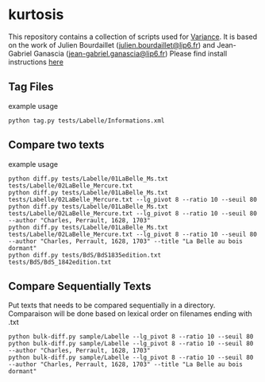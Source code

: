 # kurtosis

This repository contains a collection of scripts used for [Variance](http://variance.ch/). It is based on the work of Julien Bourdaillet (julien.bourdaillet@lip6.fr) and Jean-Gabriel Ganascia (jean-gabriel.ganascia@lip6.fr) Please find install instructions [here](install_instructions.md)

## Tag Files
example usage
```
python tag.py tests/Labelle/Informations.xml 
```

## Compare two texts
example usage
```
python diff.py tests/Labelle/01LaBelle_Ms.txt tests/Labelle/02LaBelle_Mercure.txt
python diff.py tests/Labelle/01LaBelle_Ms.txt tests/Labelle/02LaBelle_Mercure.txt --lg_pivot 8 --ratio 10 --seuil 80 
python diff.py tests/Labelle/01LaBelle_Ms.txt tests/Labelle/02LaBelle_Mercure.txt --lg_pivot 8 --ratio 10 --seuil 80 --author "Charles, Perrault, 1628, 1703"
python diff.py tests/Labelle/01LaBelle_Ms.txt tests/Labelle/02LaBelle_Mercure.txt --lg_pivot 8 --ratio 10 --seuil 80 --author "Charles, Perrault, 1628, 1703" --title "La Belle au bois dormant"
python diff.py tests/BdS/BdS1835edition.txt tests/BdS/BdS_1842edition.txt
```

## Compare Sequentially Texts
Put texts that needs to be compared sequentially in a directory. Comparaison will be done based on lexical order on filenames ending with .txt
```
python bulk-diff.py sample/Labelle --lg_pivot 8 --ratio 10 --seuil 80  
python bulk-diff.py sample/Labelle --lg_pivot 8 --ratio 10 --seuil 80  --author "Charles, Perrault, 1628, 1703"
python bulk-diff.py sample/Labelle --lg_pivot 8 --ratio 10 --seuil 80  --author "Charles, Perrault, 1628, 1703" --title "La Belle au bois dormant"
```

